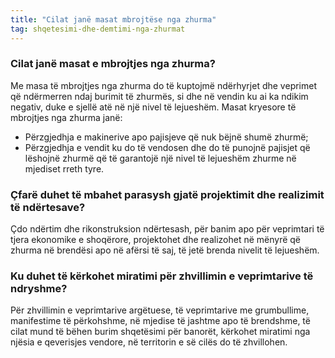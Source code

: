 ```yaml
---
title: "Cilat janë masat mbrojtëse nga zhurma"
tag: shqetesimi-dhe-demtimi-nga-zhurmat
---
```


### Cilat janë masat e mbrojtjes nga zhurma?

Me masa të mbrojtjes nga zhurma do të kuptojmë ndërhyrjet dhe veprimet që ndërmerren ndaj burimit të zhurmës, si dhe në vendin ku ai ka ndikim negativ, duke e sjellë atë në një nivel të lejueshëm. Masat kryesore të mbrojtjes nga zhurma janë:

* Përzgjedhja e makinerive apo pajisjeve që nuk bëjnë shumë zhurmë;
* Përzgjedhja e vendit ku do të vendosen dhe do të punojnë pajisjet që lëshojnë zhurmë që të garantojë një nivel të lejueshëm zhurme në mjediset rreth tyre.

### Çfarë duhet të mbahet parasysh gjatë projektimit dhe realizimit të ndërtesave?
Çdo ndërtim dhe rikonstruksion ndërtesash, për banim apo për veprimtari të tjera ekonomike e shoqërore, projektohet dhe realizohet në mënyrë që zhurma në brendësi apo në afërsi të saj, të jetë brenda nivelit të lejueshëm.

### Ku duhet të kërkohet miratimi për zhvillimin e veprimtarive të ndryshme?

Për zhvillimin e veprimtarive argëtuese, të veprimtarive me grumbullime, manifestime të përkohshme, në mjedise të jashtme apo të brendshme, të cilat mund të bëhen burim shqetësimi për banorët, kërkohet miratimi nga njësia e qeverisjes vendore, në territorin e së cilës do të zhvillohen.
